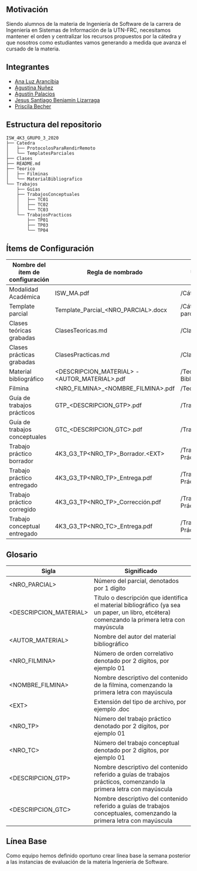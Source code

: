 ## Motivación

Siendo alumnos de la materia de Ingeniería de Software de la carrera de Ingeniería en Sistemas de Información de la UTN-FRC, necesitamos mantener el orden y centralizar los recursos propuestos por la cátedra y que nosotros como estudiantes vamos generando a medida que avanza el cursado de la materia.

## Integrantes

- [Ana Luz Arancibia](https://github.com/AnaLuzArancibia "Ana Luz Arancibia")
- [Agustina Nuñez](https://github.com/agustinanunez "Agustina Nuñez")
- [Agustín Palacios](https://github.com/AgustPalacios "Agustín Palacios")
- [Jesus Santiago Benjamin Lizarraga](https://github.com/belizar "Jesus Santiago Benjamin Lizarraga")
- [Priscila Becher](https://github.com/PriscilaBecher "Priscila Becher")

## Estructura del repositorio

```
ISW_4K3_GRUPO_3_2020
├── Catedra
│   ├── ProtocolosParaRendirRemoto
│   └── TemplatesParciales
├── Clases
├── README.md
├── Teorico
│   ├── Filminas
│   └── MaterialBibliografico
└── Trabajos
    ├── Guias
    ├── TrabajosConceptuales
    │   ├── TC01
    │   ├── TC02
    │   └── TC03
    └── TrabajosPracticos
        ├── TP01
        ├── TP03
        └── TP04
```








## Ítems de Configuración

| **Nombre del ítem de configuración** | **Regla de nombrado** | **Ubicación física** | **Tipo de ítem** |
| --- | --- | --- | --- |
| Modalidad Académica | ISW\_MA.pdf | /Cátedra | Cátedra |
| Template parcial | Template\_Parcial\_\<NRO\_PARCIAL\>.docx | /Cátedra/Templates parciales | Cátedra |
| Clases teóricas grabadas | ClasesTeoricas.md | /Clases | Clases |
| Clases prácticas grabadas | ClasesPracticas.md | /Clases | Clases |
| Material bibliográfico | \<DESCRIPCION\_MATERIAL\> - \<AUTOR\_MATERIAL\>.pdf | /Teórico/Material Bibliográfico | Cátedra |
| Filmina | \<NRO\_FILMINA\>\_\<NOMBRE\_FILMINA\>.pdf | /Teórico/Filminas | Cátedra |
| Guía de trabajos prácticos | GTP\_\<DESCRIPCION\_GTP\>.pdf | /Trabajos/Guias | Cátedra |
| Guía de trabajos conceptuales | GTC\_\<DESCRIPCION\_GTC\>.pdf | /Trabajos/Guias | Trabajos |
| Trabajo práctico borrador | 4K3\_G3\_TP\<NRO\_TP\>\_Borrador.\<EXT\> | /Trabajos/Trabajos Prácticos/TP\<NRO\_TP\> | Trabajos |
| Trabajo práctico entregado | 4K3\_G3\_TP\<NRO\_TP\>\_Entrega.pdf | /Trabajos/Trabajos Prácticos/TP\<NRO\_TP\> | Trabajos |
| Trabajo práctico corregido | 4K3\_G3\_TP\<NRO\_TP\>\_Corrección.pdf | /Trabajos/Trabajos Prácticos/TP\<NRO\_TP\> | Trabajos |
| Trabajo conceptual entregado | 4K3\_G3\_TP\<NRO\_TC\>\_Entrega.pdf | /Trabajos/Trabajos Prácticos/TP\<NRO\_TC\> | Trabajos |

## Glosario

| **Sigla** | **Significado** |
| --- | --- |
| \<NRO\_PARCIAL\> | Número del parcial, denotados por 1 dígito |
| \<DESCRIPCION\_MATERIAL\> | Título o descripción que identifica el material bibliográfico (ya sea un paper, un libro, etcétera) comenzando la primera letra con mayúscula |
| \<AUTOR\_MATERIAL\> | Nombre del autor del material bibliográfico |
| \<NRO\_FILMINA\> | Número de orden correlativo denotado por 2 dígitos, por ejemplo 01 |
| \<NOMBRE\_FILMINA\> | Nombre descriptivo del contenido de la filmina, comenzando la primera letra con mayúscula |
| \<EXT\> | Extensión del tipo de archivo, por ejemplo .doc |
| \<NRO\_TP\> | Número del trabajo práctico denotado por 2 dígitos, por ejemplo 01 |
| \<NRO\_TC\> | Número del trabajo conceptual denotado por 2 dígitos, por ejemplo 01 |
| \<DESCRIPCION\_GTP\> | Nombre descriptivo del contenido referido a guías de trabajos prácticos, comenzando la primera letra con mayúscula |
| \<DESCRIPCION\_GTC\> | Nombre descriptivo del contenido referido a guías de trabajos conceptuales, comenzando la primera letra con mayúscula |

## Línea Base

Como equipo hemos definido oportuno crear línea base la semana posterior a las instancias de evaluación de la materia Ingeniería de Software.
